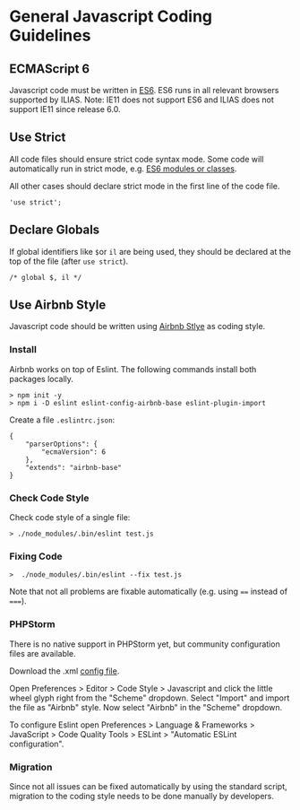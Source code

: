 # General Javascript Coding Guidelines

## ECMAScript 6

Javascript code must be written in [ES6](http://www.ecma-international.org/ecma-262/6.0/index.html). ES6 runs in all relevant browsers supported by ILIAS. Note: IE11 does not support ES6 and ILIAS does not support IE11 since release 6.0.

## Use Strict

All code files should ensure strict code syntax mode. Some code will automatically run in strict mode, e.g. [ES6 modules or classes](http://www.ecma-international.org/ecma-262/6.0/#sec-strict-mode-code).

All other cases should declare strict mode in the first line of the code file.

```
'use strict';
```

## Declare Globals

If global identifiers like `$`or `il` are being used, they should be declared at the top of the file (after `use strict`).

```
/* global $, il */
``` 

## Use Airbnb Style

Javascript code should be written using [Airbnb Stlye](https://github.com/airbnb/javascript) as coding style.

### Install

Airbnb works on top of Eslint. The following commands install both packages locally.

```
> npm init -y
> npm i -D eslint eslint-config-airbnb-base eslint-plugin-import
```

Create a file `.eslintrc.json`:
```
{
    "parserOptions": {
        "ecmaVersion": 6
    },
    "extends": "airbnb-base"
}
```

### Check Code Style

Check code style of a single file:

```
> ./node_modules/.bin/eslint test.js
```

### Fixing Code

```
>  ./node_modules/.bin/eslint --fix test.js
```

Note that not all problems are fixable automatically (e.g. using `==` instead of `===`).

### PHPStorm

There is no native support in PHPStorm yet, but community configuration files are available.

Download the .xml [config file](https://gist.github.com/mentos1386/aa18c110dc272514d592ec27e98128be).

Open Preferences > Editor > Code Style > Javascript and click the little wheel glyph right from the "Scheme" dropdown. Select "Import" and import the file as "Airbnb" style. Now select "Airbnb" in the "Scheme" dropdown.

To configure Eslint open Preferences > Language & Frameworks > JavaScript > Code Quality Tools > ESLint > "Automatic ESLint configuration".

### Migration

Since not all issues can be fixed automatically by using the standard script, migration to the coding style needs to be done manually by developers.